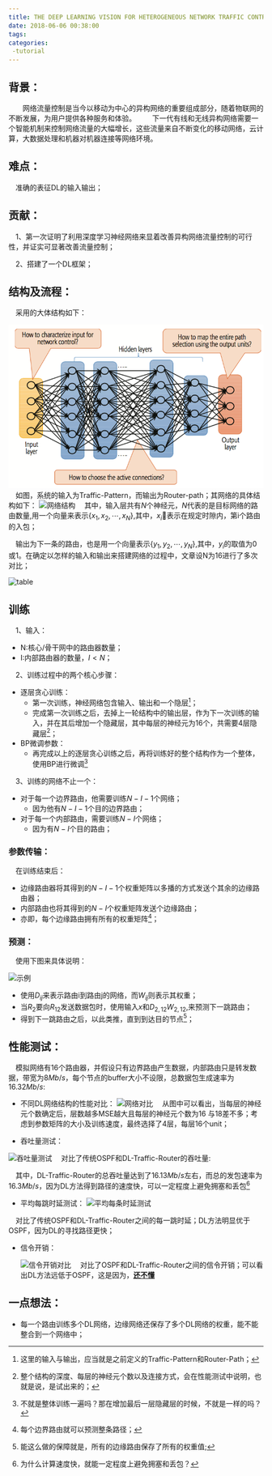 ```yaml
---
title: THE DEEP LEARNING VISION FOR HETEROGENEOUS NETWORK TRAFFIC CONTROL
date: 2018-06-06 00:38:00
tags:
categories:
 -tutorial
---
```


## 背景：

&emsp;&emsp;网络流量控制是当今以移动为中心的异构网络的重要组成部分，随着物联网的不断发展，为用户提供各种服务和体验。
&emsp;&emsp;下一代有线和无线异构网络需要一个智能机制来控制网络流量的大幅增长，这些流量来自不断变化的移动网络，云计算，大数据处理和机器对机器连接等网络环境。

## 难点：

&emsp;准确的表征DL的输入输出；

## 贡献：

&emsp;1、第一次证明了利用深度学习神经网络来显着改善异构网络流量控制的可行性，并证实可显著改善流量控制；

&emsp;2、搭建了一个DL框架；

## 结构及流程：

&emsp;采用的大体结构如下：

![流程图](https://github.com/albertroger/albertroger.github.io/blob/master/pic/DL-Traffic-Router/DL网络结构.png)
&emsp;如图，系统的输入为Traffic-Pattern，而输出为Router-path；其网络的具体结构如下：
![网络结构](https://github.com/albertroger/albertroger.github.io/tree/master/pic/DL-Traffic-Router/DL网络结构.png)
&emsp;其中，输入层共有$N$个神经元，$N$代表的是目标网络的路由数量,用一个向量来表示$\lbrace x_1 , x_2, \cdots, x_N \rbrace$,其中，$x_i$表示在规定时隙内，第i个路由的入包；

&emsp;输出为下一条的路由，也是用一个向量表示$\lbrace y_1,y_2,\cdots, y_N \rbrace$,其中，$y_i$的取值为0或1。在确定以怎样的输入和输出来搭建网络的过程中，文章设N为16进行了多次对比；

![table](https://github.com/albertroger/albertroger.github.io/tree/master/pic/DL-Traffic-Router/DL网络输入输出.png)

## 训练

&emsp;1、输入：
- N:核心/骨干网中的路由器数量；
- I:内部路由器的数量，$I<N$；

&emsp;2、训练过程中的两个核心步骤：

- 逐层贪心训练：
  - 第一次训练，神经网络包含输入、输出和一个隐层[^1]；
  - 完成第一次训练之后，去掉上一轮结构中的输出层，作为下一次训练的输入，并在其后增加一个隐藏层，其中每层的神经元为16个，共需要4层隐藏层[^2]；
- BP微调参数：
  - 再完成以上的逐层贪心训练之后，再将训练好的整个结构作为一个整体，使用BP进行微调[^3]

&emsp;3、训练的网络不止一个：

- 对于每一个边界路由，他需要训练$N-I-1$个网络；
  - 因为他有$N-I-1$个目的边界路由；
- 对于每一个内部路由，需要训练$N-I$个网络；
  - 因为有$N-I$个目的路由；

### 参数传输：

&emsp;在训练结束后：

- 边缘路由器将其得到的$N-I-1$个权重矩阵以多播的方式发送个其余的边缘路由器；
- 内部路由也将其得到的$N-I$个权重矩阵发送个边缘路由；
- 亦即，每个边缘路由拥有所有的权重矩阵[^4]；

### 预测：
&emsp;使用下图来具体说明：

![示例](https://github.com/albertroger/albertroger.github.io/tree/master/pic/DL-Traffic-Router/测试示例.png)
- 使用$D_{ij}$来表示路由i到路由j的网络，而$W_{ij}$则表示其权重；
- 当$R_2$要向$R_{12}$发送数据包时，使用输入$x$和$D_{2,12}$$W_{2,12}$,来预测下一跳路由；
- 得到下一跳路由之后，以此类推，直到到达目的节点[^5]；

## 性能测试：
&emsp;模拟网络有16个路由器，并假设只有边界路由产生数据，内部路由只是转发数据，带宽为$8Mb/s$，每个节点的buffer大小不设限，总数据包生成速率为$16.32Mb/s$:

- 不同DL网络结构的性能对比：
  ![网络对比](https://github.com/albertroger/albertroger.github.io/tree/master/pic/DL-Traffic-Router/DL网络结构测试.png)
  &emsp;从图中可以看出，当每层的神经元个数确定后，层数越多MSE越大且每层的神经元个数为16 与18差不多；考虑到参数矩阵的大小及训练速度，最终选择了4层，每层16个unit；

- 吞吐量测试：

![吞吐量测试](https://github.com/albertroger/albertroger.github.io/tree/master/pic/DL-Traffic-Router/DL吞吐量测试.png)
&emsp;对比了传统OSPF和DL-Traffic-Router的吞吐量:

&emsp;其中，DL-Traffic-Router的总吞吐量达到了$16.13Mb/s$左右，而总的发包速率为$16.3Mb/s$，因为DL方法得到路径的速度快，可以一定程度上避免拥塞和丢包[^6]
- 平均每跳时延测试：
![平均每条时延测试](https://github.com/albertroger/albertroger.github.io/tree/master/pic/DL-Traffic-Router/DL每跳时延测试.png)

&emsp;对比了传统OSPF和DL-Traffic-Router之间的每一跳时延；DL方法明显优于OSPF，因为DL的寻找路径更快；

- 信令开销：

  ![信令开销对比](https://github.com/albertroger/albertroger.github.io/tree/master/pic/DL-Traffic-Router/DL信令测试.png)
&emsp;对比了OSPF和DL-Traffic-Router之间的信令开销；可以看出DL方法远低于OSPF，这是因为，**<u>还不懂</u>**

## 一点想法：
- 每一个路由训练多个DL网络，边缘网络还保存了多个DL网络的权重，能不能整合到一个网络中；























[^1]: 这里的输入与输出，应当就是之前定义的Traffic-Pattern和Router-Path；
[^2]: 整个结构的深度、每层的神经元个数以及连接方式，会在性能测试中说明，也就是说，是试出来的；
[^3]: 不就是整体训练一遍吗？那在增加最后一层隐藏层的时候，不就是一样的吗？
[^4]: 每个边界路由就可以预测整条路径；
[^5]: 能这么做的保障就是，所有的边缘路由保存了所有的权重值;
[^6]: 为什么计算速度快，就能一定程度上避免拥塞和丢包？


